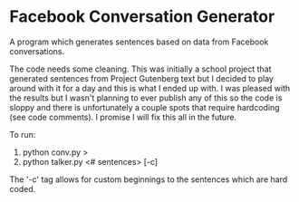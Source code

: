 # Facebook Conversation Generator
A program which generates sentences based on data from Facebook conversations. 

The code needs some cleaning. This was initially a school project that generated sentences from Project Gutenberg text but I decided to 
play around with it for a day and this is what I ended up with. I was pleased with the results but I wasn't planning to ever publish any 
of this so the code is sloppy and there is unfortunately a couple spots that require hardcoding (see code comments). I promise I will fix
this all in the future.

To run:
1. python conv.py <fb HTML data> > <txt file>
2. python talker.py <# sentences> [-c] <txt file from above> 

The '-c' tag allows for custom beginnings to the sentences which are hard coded. 
